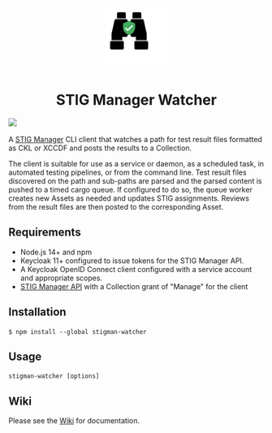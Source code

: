 <p align="center">
  <img width="125" src="https://raw.githubusercontent.com/NUWCDIVNPT/stigman-watcher/main/icon.svg">
</p>
<h1 align="center"> STIG Manager Watcher </h1>

<a href="https://npmjs.org/package/stigman-watcher"><img src="https://img.shields.io/badge/npm-1.1.1-green"></a>

A [STIG Manager](https://github.com/nuwcdivnpt/stig-manager) CLI client that watches a path for test result files formatted as CKL or XCCDF and posts the results to a Collection.

The client is suitable for use as a service or daemon, as a scheduled task, in automated testing pipelines, or from the command line. Test result files discovered on the path and sub-paths are parsed and the parsed content is pushed to a timed cargo queue. If configured to do so, the queue worker creates new Assets as needed and updates STIG assignments. Reviews from the result files are then posted to the corresponding Asset.

## Requirements
- Node.js 14+ and npm
- Keycloak 11+ configured to issue tokens for the STIG Manager API.
- A Keycloak OpenID Connect client configured with a service account and appropriate scopes.
- [STIG Manager API](https://github.com/nuwcdivnpt/stig-manager) with a Collection grant of "Manage" for the client

## Installation

```
$ npm install --global stigman-watcher
```

## Usage

```
stigman-watcher [options]
```

## Wiki

Please see the [Wiki](https://github.com/nuwcdivnpt/stigman-watcher/wiki) for documentation.
